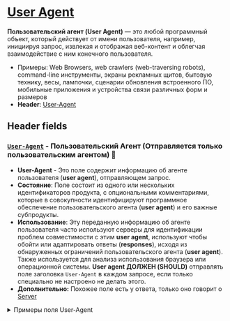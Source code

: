 # [User Agent](https://www.rfc-editor.org/rfc/rfc9110#name-user-agents)

**Пользовательский агент (User Agent)** — это любой программный объект, который действует от имени пользователя, например, инициируя запрос, извлекая и отображая веб-контент и облегчая взаимодействие с ним конечного пользователя.

- Примеры: Web Browsers, web crawlers (web-traversing robots), command-line инструменты, экраны рекламных щитов, бытовую технику, весы, лампочки, сценарии обновления встроенного ПО, мобильные приложения и устройства связи различных форм и размеров
- **Header**: [User-Agent](https://www.rfc-editor.org/rfc/rfc9110#name-user-agent)

## Header fields

### [`User-Agent`](https://www.rfc-editor.org/rfc/rfc9110#name-user-agent) - Пользовательский Агент (Отправляется только пользовательским агентом) 🎩

- **User-Agent** - Это поле содержит информацию об агенте пользователя (**user agent**), отправляющем запрос.
- **Состояние**: Поле состоит из одного или нескольких идентификаторов продукта, с опциональными комментариями, которые в совокупности идентифицируют программное обеспечение пользовательского агента (**user agent**) и его важные субпродукты.
- **Использование**: Эту переданную информацию об агенте пользователя часто используют серверы для идентификации проблем совместимости с этим **user agent**, используют чтобы обойти или адаптировать ответы (**responses**), исходя из обнаруженных ограничений пользовательского агента (**user agent**). Также используется для анализа использования браузера или операционной системы. **User agent** **ДОЛЖЕН (SHOULD)** отправлять поле заголовка `User-Agent` в каждом запросе, если только специально не настроено не делать этого.
- **Дополнительно:** Похожее поле есть у ответа, только оно говорит о [Server](https://www.rfc-editor.org/rfc/rfc9110#name-server)

<details><summary>Примеры поля User-Agent</summary>
<p>

User-Agent: Mozilla/5.0 (Windows NT 10.0; Win64; x64) AppleWebKit/537.36 (KHTML, like Gecko) Chrome/122.0.0.0 Safari/537.36 Edg/122.0.0.0 - **Edge Browser**

User-Agent: curl/8.4.0 - **CURL**

User-Agent: HTTPie - **HTTPie**

User-Agent: PostmanRuntime/7.36.3 - **Postman**

User-Agent:
Mozilla/5.0 (Windows NT 10.0; Win64; x64) AppleWebKit/537.36 (KHTML, like Gecko) Code/1.87.0 Chrome/118.0.5993.159 Electron/27.3.2 Safari/537.36 - **VSCode**

</p>
</details>
